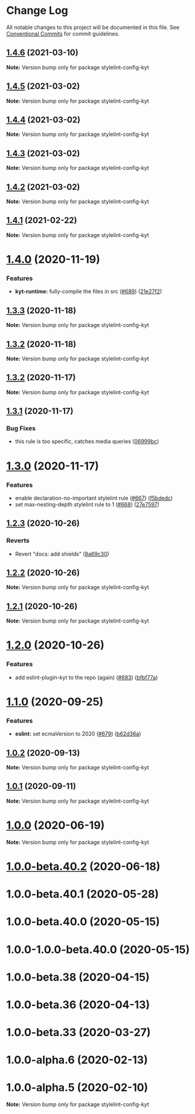 # Change Log

All notable changes to this project will be documented in this file.
See [Conventional Commits](https://conventionalcommits.org) for commit guidelines.

## [1.4.6](https://github.com/nytimes/kyt/compare/stylelint-config-kyt@1.4.5...stylelint-config-kyt@1.4.6) (2021-03-10)

**Note:** Version bump only for package stylelint-config-kyt





## [1.4.5](https://github.com/nytimes/kyt/compare/stylelint-config-kyt@1.4.4...stylelint-config-kyt@1.4.5) (2021-03-02)

**Note:** Version bump only for package stylelint-config-kyt





## [1.4.4](https://github.com/nytimes/kyt/compare/stylelint-config-kyt@1.4.3...stylelint-config-kyt@1.4.4) (2021-03-02)

**Note:** Version bump only for package stylelint-config-kyt





## [1.4.3](https://github.com/nytimes/kyt/compare/stylelint-config-kyt@1.4.2...stylelint-config-kyt@1.4.3) (2021-03-02)

**Note:** Version bump only for package stylelint-config-kyt





## [1.4.2](https://github.com/nytimes/kyt/compare/stylelint-config-kyt@1.4.1...stylelint-config-kyt@1.4.2) (2021-03-02)

**Note:** Version bump only for package stylelint-config-kyt





## [1.4.1](https://github.com/nytimes/kyt/compare/stylelint-config-kyt@1.4.0...stylelint-config-kyt@1.4.1) (2021-02-22)

**Note:** Version bump only for package stylelint-config-kyt





# [1.4.0](https://github.com/nytimes/kyt/compare/stylelint-config-kyt@1.3.3...stylelint-config-kyt@1.4.0) (2020-11-19)


### Features

* **kyt-runtime:** fully-compile the files in src ([#689](https://github.com/nytimes/kyt/issues/689)) ([21e27f2](https://github.com/nytimes/kyt/commit/21e27f2dc083ff8fe9473e483ff6e04915d9dc82))





## [1.3.3](https://github.com/nytimes/kyt/compare/stylelint-config-kyt@1.3.2...stylelint-config-kyt@1.3.3) (2020-11-18)

**Note:** Version bump only for package stylelint-config-kyt





## [1.3.2](https://github.com/nytimes/kyt/compare/stylelint-config-kyt@1.3.1...stylelint-config-kyt@1.3.2) (2020-11-18)

**Note:** Version bump only for package stylelint-config-kyt





## [1.3.2](https://github.com/nytimes/kyt/compare/stylelint-config-kyt@1.3.1...stylelint-config-kyt@1.3.2) (2020-11-17)

**Note:** Version bump only for package stylelint-config-kyt





## [1.3.1](https://github.com/nytimes/kyt/compare/stylelint-config-kyt@1.3.0...stylelint-config-kyt@1.3.1) (2020-11-17)


### Bug Fixes

* this rule is too specific, catches media queries ([06999bc](https://github.com/nytimes/kyt/commit/06999bcc936bf191492567e881f5512a01d20e9c))





# [1.3.0](https://github.com/nytimes/kyt/compare/stylelint-config-kyt@1.2.3...stylelint-config-kyt@1.3.0) (2020-11-17)


### Features

* enable declaration-no-important stylelint rule ([#667](https://github.com/nytimes/kyt/issues/667)) ([f5bdedc](https://github.com/nytimes/kyt/commit/f5bdedc58270008cac77a1bd23c8df743bb57219))
* set max-nesting-depth stylelint rule to 1 ([#668](https://github.com/nytimes/kyt/issues/668)) ([27e7597](https://github.com/nytimes/kyt/commit/27e7597ea4f63dd7fcf4588150ca539f4b89d35a))





## [1.2.3](https://github.com/nytimes/kyt/compare/stylelint-config-kyt@1.2.2...stylelint-config-kyt@1.2.3) (2020-10-26)


### Reverts

* Revert "docs: add shields" ([8a69c30](https://github.com/nytimes/kyt/commit/8a69c3095e65784d6412147a581e79e71f43673b))





## [1.2.2](https://github.com/nytimes/kyt/compare/stylelint-config-kyt@1.2.1...stylelint-config-kyt@1.2.2) (2020-10-26)

**Note:** Version bump only for package stylelint-config-kyt





## [1.2.1](https://github.com/nytimes/kyt/compare/stylelint-config-kyt@1.2.0...stylelint-config-kyt@1.2.1) (2020-10-26)

**Note:** Version bump only for package stylelint-config-kyt





# [1.2.0](https://github.com/nytimes/kyt/compare/stylelint-config-kyt@1.1.0...stylelint-config-kyt@1.2.0) (2020-10-26)


### Features

* add eslint-plugin-kyt to the repo (again) ([#683](https://github.com/nytimes/kyt/issues/683)) ([bfbf77a](https://github.com/nytimes/kyt/commit/bfbf77a3f0f2f3cb624d9cfb10b42a7b2bc2f76d))





# [1.1.0](https://github.com/nytimes/kyt/compare/stylelint-config-kyt@1.0.2...stylelint-config-kyt@1.1.0) (2020-09-25)


### Features

* **eslint:** set ecmaVersion to 2020 ([#679](https://github.com/nytimes/kyt/issues/679)) ([b62d36a](https://github.com/nytimes/kyt/commit/b62d36a473fb69f5cdf31f04c97a5d43d8a55a99))





## [1.0.2](https://github.com/nytimes/kyt/compare/stylelint-config-kyt@1.0.1...stylelint-config-kyt@1.0.2) (2020-09-13)

**Note:** Version bump only for package stylelint-config-kyt





## [1.0.1](https://github.com/nytimes/kyt/compare/stylelint-config-kyt@1.0.0...stylelint-config-kyt@1.0.1) (2020-09-11)

**Note:** Version bump only for package stylelint-config-kyt





# [1.0.0](https://github.com/nytimes/kyt/compare/stylelint-config-kyt@1.0.0-beta.40.2...stylelint-config-kyt@1.0.0) (2020-06-19)

**Note:** Version bump only for package stylelint-config-kyt





# [1.0.0-beta.40.2](http://github.com/nytimes/kyt/packages/stylelint-config-kyt/compare/stylelint-config-kyt@1.0.0-alpha.2...stylelint-config-kyt@1.0.0-beta.40.2) (2020-06-18)



# 1.0.0-beta.40.1 (2020-05-28)



# 1.0.0-beta.40.0 (2020-05-15)



# 1.0.0-1.0.0-beta.40.0 (2020-05-15)



# 1.0.0-beta.38 (2020-04-15)



# 1.0.0-beta.36 (2020-04-13)



# 1.0.0-beta.33 (2020-03-27)



# 1.0.0-alpha.6 (2020-02-13)



# 1.0.0-alpha.5 (2020-02-10)

**Note:** Version bump only for package stylelint-config-kyt
